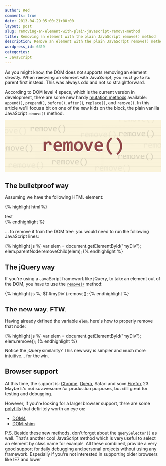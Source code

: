 ```yaml
---
author: Red
comments: true
date: 2013-04-29 05:00:21+00:00
layout: post
slug: removing-an-element-with-plain-javascript-remove-method
title: Removing an element with the plain JavaScript remove() method
description: Remove an element with the plain JavaScript remove() method available in the current DOM4 specs along with other mutation methods like append(), prepend(), before(), after() and replace().
wordpress_id: 6329
categories:
- JavaScript
---
```


As you might know, the DOM does not supports removing an element directly. When removing an element with JavaScript, you must go to its parent first instead. This was always odd and not so straightforward.

According to DOM level 4 specs, which is the current version in development, there are some new handy [mutation methods](https://dvcs.w3.org/hg/domcore/raw-file/tip/Overview.html#interface-element) available: `append()`, `prepend()`, `before()`, `after()`, `replace()`, and `remove()`. In this article we'll focus a bit on one of the new kids on the block, the plain vanilla JavaScript `remove()` method.

![JavaScript remove() method](/dist/uploads/2013/04/javascript-remove-method.png)

<!-- more -->

## The bulletproof way

Assuming we have the following HTML element:    
    
{% highlight html %}
<div id="myDiv">test</div>
{% endhighlight %}

... to remove it from the DOM tree, you would need to run the following JavaScript lines:
    
{% highlight js %}
var elem = document.getElementById("myDiv");
elem.parentNode.removeChild(elem);
{% endhighlight %}


## The jQuery way

If you're using a JavaScript framework like jQuery, to take an element out of the DOM, you have to use the [`remove()`](http://api.jquery.com/remove/) method:
    
{% highlight js %}
$('#myDiv').remove();
{% endhighlight %}

## The new way. FTW.


Having already defined the variable `elem`, here's how to properly remove that node:

{% highlight js %}
var elem = document.getElementById("myDiv");
elem.remove();
{% endhighlight %}


Notice the jQuery similarity? This new way is simpler and much more intuitive... for the win.

## Browser support

At this time, the support is: [Chrome](http://trac.webkit.org/changeset/129400), [Opera](http://www.opera.com/docs/specs/presto2.12/#m212-395), Safari and soon [Firefox](http://hg.mozilla.org/mozilla-central/rev/9b71c6c95c6c) 23. Maybe it's not so awesome for production purposes, but still great for testing and debugging.

However, if you're looking for a larger browser support, there are some [polyfills](https://github.com/Modernizr/Modernizr/wiki/HTML5-Cross-Browser-Polyfills) that definitely worth an eye on:

	
  * [DOM4](https://github.com/WebReflection/dom4#dom4)	
  * [DOM-shim](https://github.com/Raynos/DOM-shim)

P.S. Beside these new methods, don't forget about the `querySelector()` as well. That's another cool JavaScript method which is very useful to select an element by class name for example. All these combined, provide a very good support for daily debugging and personal projects without using any framework. Especially if you're not interested in supporting older browsers like IE7 and lower.